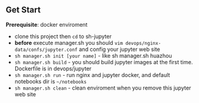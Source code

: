 ## Get Start

__Prerequisite__: docker enviroment

* clone this project then `cd` to sh-jupyter
* __before__ execute manager.sh you should `vim devops/nginx-data/confs/jupyter.conf` and config your jupyter web site 
* `sh manager.sh init [your name]` - like sh manager.sh huazhou
* `sh manager.sh build` - you should build jupyter images at the first time. Dockerfile is in devops/jupyter 
* `sh manager.sh run` - run nginx and jupyter docker, and default notebooks dir is `~/notebooks`
* `sh manager.sh clean` - clean enviroment when you remove this jupyter web site
